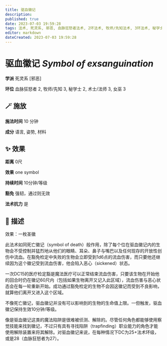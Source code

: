```yaml
---
title: 驱血徽记
description: 
published: true
date: 2023-07-03 19:59:28
tags: 法术, 死灵系, 邪恶, 血脉狂怒者法术, 2环法术, 牧师/先知法术, 3环法术, 秘学士法术, 术士/法师法术, 女巫法术
editor: markdown
dateCreated: 2023-07-03 19:59:28
---
```


# **驱血徽记** *Symbol of exsanguination*

**学派** 死灵系 \[邪恶\] 

**环位** 血脉狂怒者 2, 牧师/先知 3, 秘学士 2, 术士/法师 3, 女巫 3

## 🪄 施放

**施法时间** 10 分钟

**成分** 语言, 姿势, 材料

## ✨ 效果  

**距离** 0尺 

**效果** one symbol 

**持续时间** 10分钟/等级 

**豁免** 强韧，通过则无效

**法术抗力** 是

## 📖 描述

效果：一枚圣徽

此法术如同死亡徽记（symbol of death）般作用，除了每个位在驱血徽记内的生物会不受控制并猛烈地从他们的眼睛、耳朵、鼻子与嘴巴以及任何现存的开放性创伤中流血。在豁免检定中失败的生物会立即受到1d6点的流血伤害，而只要他还继续因为这个徽记受到流血伤害，他会陷入恶心（sickened）状态。

一次DC15的医疗检定豁是魔法医疗可以正常结束流血伤害，只要该生物在开始他的回合时仍在徽记60尺内（包括如果生物离开又记入此区域），流血伤害与恶心状态会在每一轮重新开始。成功通过豁免检定的生物不会因这徽记而受到不良影响，就算他们离开又进入这个区域。

不像死亡徽记，驱血徽记并没有可以影响到的生物的生命值上限。一但触发，驱血徽记保持生效10分钟/等级。

像是驱血徽记这类的魔法陷阱是很难被侦测、解除的。尽管任何角色都能够使用察觉技能来找到徽记，不过只有具有寻找陷阱（trapfinding）职业能力的角色才能使用解除装置来将其解除。对驱血徽记来说，在每种情况下DC为25+法术环级，或是28（血脉狂怒者为27）。
    